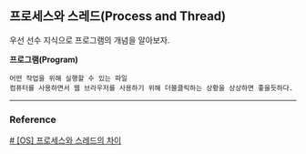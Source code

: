 ## 프로세스와 스레드(Process and Thread)

우선 선수 지식으로 프로그램의 개념을 알아보자.

**프로그램(Program)**
```
어떤 작업을 위해 실행할 수 있는 파일
컴퓨터를 사용하면서 웹 브라우저를 사용하기 위해 더블클릭하는 상황을 상상하면 좋을듯하다.
```




---

### Reference

[# [OS] 프로세스와 스레드의 차이](https://gmlwjd9405.github.io/2018/09/14/process-vs-thread.html)  